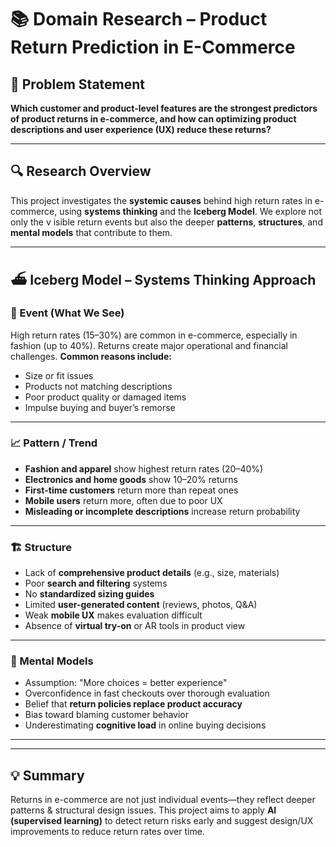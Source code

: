 # 📚 Domain Research – Product Return Prediction in E-Commerce

## 🧠 Problem Statement

**Which customer and product-level features are
the strongest predictors of product returns
in e-commerce, and how can optimizing product descriptions
and user experience (UX) reduce these returns?**

---

## 🔍 Research Overview

This project investigates the **systemic causes**
behind high return rates in e-commerce, using **systems thinking** and
the **Iceberg Model**. We explore not only the v
isible return events but also the deeper **patterns**, **structures**,
and **mental models** that contribute to them.

---

## ⛴️ Iceberg Model – Systems Thinking Approach

### 📌 Event (What We See)

High return rates (15–30%) are common in e-commerce,
especially in fashion (up to 40%).
Returns create major operational and financial challenges.
**Common reasons include:**

* Size or fit issues
* Products not matching descriptions
* Poor product quality or damaged items
* Impulse buying and buyer’s remorse

---

### 📈 Pattern / Trend

* **Fashion and apparel** show highest return rates (20–40%)
* **Electronics and home goods** show 10–20% returns
* **First-time customers** return more than repeat ones
* **Mobile users** return more, often due to poor UX
* **Misleading or incomplete descriptions** increase return probability

---

### 🏗️ Structure

* Lack of **comprehensive product details** (e.g., size, materials)
* Poor **search and filtering** systems
* No **standardized sizing guides**
* Limited **user-generated content** (reviews, photos, Q\&A)
* Weak **mobile UX** makes evaluation difficult
* Absence of **virtual try-on** or AR tools in product view

---

### 💭 Mental Models

* Assumption: "More choices = better experience"
* Overconfidence in fast checkouts over thorough evaluation
* Belief that **return policies replace product accuracy**
* Bias toward blaming customer behavior
* Underestimating **cognitive load** in online buying decisions

---

---

## 💡 Summary

Returns in e-commerce are not just individual events—they reflect deeper patterns
& structural design issues. This project aims to apply
**AI (supervised learning)** to detect return risks early and suggest
design/UX improvements to reduce return rates over time.
